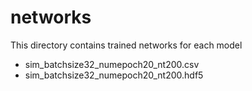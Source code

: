 # networks

This directory contains trained networks for each model

- sim_batchsize32_numepoch20_nt200.csv
- sim_batchsize32_numepoch20_nt200.hdf5
